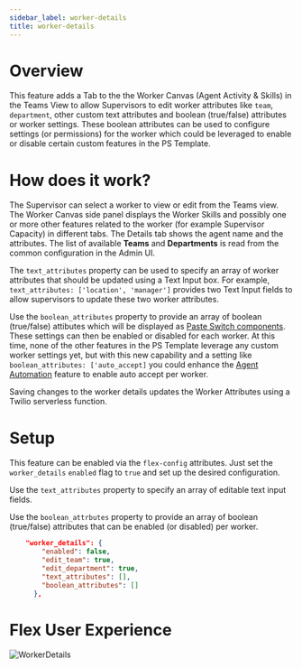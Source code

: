 ```yaml
---
sidebar_label: worker-details
title: worker-details
---
```


# Overview
This feature adds a Tab to the the Worker Canvas (Agent Activity & Skills) in the Teams View to allow Supervisors to edit worker attributes like `team`, `department`, other custom text attributes and boolean (true/false) attributes or worker settings. These boolean attributes can be used to configure settings (or permissions) for the worker which could be leveraged to enable or disable certain custom features in the PS Template.

# How does it work?

The Supervisor can select a worker to view or edit from the Teams view. The Worker Canvas side panel displays the Worker Skills and possibly one or more other features related to the worker (for example Supervisor Capacity) in different tabs.  The Details tab shows the agent name and the attributes.  The list of available **Teams** and **Departments** is read from the common configuration in the Admin UI.

The `text_attributes` property can be used to specify an array of worker attributes that should be updated using a Text Input box.  For example, `text_attributes: ['location', 'manager']` provides two Text Input fields to allow supervisors to update these two worker attributes.

Use the `boolean_attributes` property to provide an array of boolean (true/false) attibutes which will be displayed as [Paste Switch components](https://paste.twilio.design/components/switch).  These settings can then be enabled or disabled for each worker. At this time, none of the other features in the PS Template leverage any custom worker settings yet, but with this new capability and a setting like `boolean_attributes: ['auto_accept]` you could enhance the [Agent Automation](agent-automation.md) feature to enable auto accept per worker. 

Saving changes to the worker details updates the Worker Attributes using a Twilio serverless function.

# Setup

This feature can be enabled via the `flex-config` attributes. Just set the `worker_details` `enabled` flag to `true` and set up the desired configuration. 

Use the `text_attributes` property to specify an array of editable text input fields.  

Use the `boolean_attrbutes` property to provide an array of boolean (true/false) attributes that can be enabled (or disabled) per worker.

```json
    "worker_details": {
        "enabled": false,
        "edit_team": true,
        "edit_department": true,
        "text_attributes": [],
        "boolean_attributes": []
      },
```

# Flex User Experience

![WorkerDetails](/img/features/worker-details/WorkerDetails.png)

